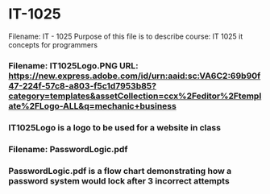 # IT-1025

Filename: IT - 1025 Purpose of this file is to describe course: IT 1025 it concepts for programmers
### Filename: IT1025Logo.PNG URL: https://new.express.adobe.com/id/urn:aaid:sc:VA6C2:69b90f47-224f-57c8-a803-f5c1d7953b85?category=templates&assetCollection=ccx%2Feditor%2Ftemplate%2FLogo-ALL&q=mechanic+business
### IT1025Logo is a logo to be used for a website in class

### Filename: PasswordLogic.pdf 
### PasswordLogic.pdf is a flow chart demonstrating how a password system would lock after 3 incorrect attempts
